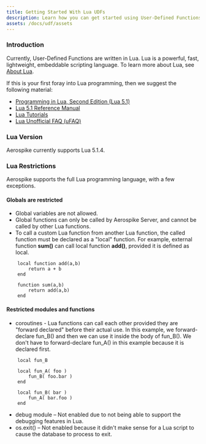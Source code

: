 ```yaml
---
title: Getting Started With Lua UDFs
description: Learn how you can get started using User-Defined Functions using Lua and C. 
assets: /docs/udf/assets
---
```


### Introduction
Currently, User-Defined Functions are written in Lua.
Lua is a powerful, fast, lightweight, embeddable scripting language.
To learn more about Lua, see [About Lua](http://www.lua.org/about.html).

If this is your first foray into Lua programming, then we suggest the following material:

* [Programming in Lua, Second Edition (Lua 5.1)](http://www.amazon.com/exec/obidos/ASIN/8590379825/lua-pilindex-20)
* [Lua 5.1 Reference Manual](http://www.lua.org/manual/5.1/)
* [Lua Tutorials](http://lua-users.org/wiki/TutorialDirectory)
* [Lua Unofficial FAQ (uFAQ)](http://www.luafaq.org/)

### Lua Version

Aerospike currently supports Lua 5.1.4.

### Lua Restrictions

Aerospike supports the full Lua programming language, with a few exceptions.

#### Globals are restricted

* Global variables are not allowed.
* Global functions can only be called by Aerospike Server, and cannot be called by other Lua functions. 
* To call a custom Lua function from another Lua function, the called function must be declared as a "local" function.  For example, external function **sum()** can call local function **add()**, provided it is defined as local.

```
	local function add(a,b)
  		return a + b
	end
	 
	function sum(a,b)
  		return add(a,b)
	end
```

#### Restricted modules and functions

* coroutines - Lua functions can call each other provided they are "forward declared" before their actual use.  In this example, we forward-declare fun\_B() and then we can use it inside the body of fun\_B(). We don't have to forward-declare fun_A() in this example because it is declared first.

```
	local fun_B
	
	local fun_A( foo )
		fun_B( foo.bar )
	end
	
	local fun_B( bar )
		fun_A( bar.foo )
	end
```

* debug module – Not enabled due to not being able to support the debugging features in Lua.
* os.exit() – Not enabled because it didn't make sense for a Lua script to cause the database to process to exit.
